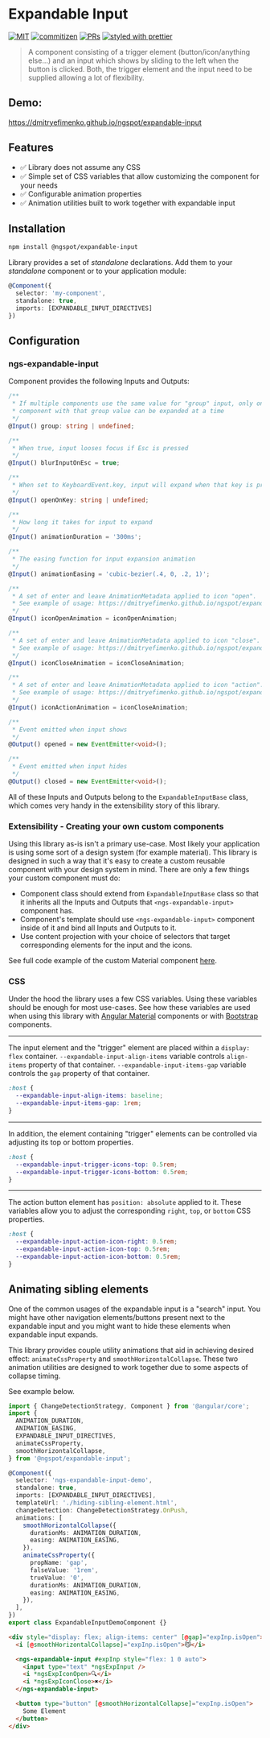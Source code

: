 # Expandable Input

[![MIT](https://img.shields.io/packagist/l/doctrine/orm.svg?style=flat-square)]()
[![commitizen](https://img.shields.io/badge/commitizen-friendly-brightgreen.svg?style=flat-square)]()
[![PRs](https://img.shields.io/badge/PRs-welcome-brightgreen.svg?style=flat-square)]()
[![styled with prettier](https://img.shields.io/badge/styled_with-prettier-ff69b4.svg?style=flat-square)](https://github.com/prettier/prettier)

> A component consisting of a trigger element (button/icon/anything else...) and an input which shows by sliding to the left when the button is clicked.
> Both, the trigger element and the input need to be supplied allowing a lot of flexibility.

## Demo:

https://dmitryefimenko.github.io/ngspot/expandable-input

## Features

- ✅ Library does not assume any CSS
- ✅ Simple set of CSS variables that allow customizing the component for your needs
- ✅ Configurable animation properties
- ✅ Animation utilities built to work together with expandable input

## Installation

```sh
npm install @ngspot/expandable-input
```

Library provides a set of _standalone_ declarations. Add them to your _standalone_ component or to your application module:

```ts
@Component({
  selector: 'my-component',
  standalone: true,
  imports: [EXPANDABLE_INPUT_DIRECTIVES]
})
```

## Configuration

### ngs-expandable-input

Component provides the following Inputs and Outputs:

```ts
/**
 * If multiple components use the same value for "group" input, only one
 * component with that group value can be expanded at a time
 */
@Input() group: string | undefined;

/**
 * When true, input looses focus if Esc is pressed
 */
@Input() blurInputOnEsc = true;

/**
 * When set to KeyboardEvent.key, input will expand when that key is pressed
 */
@Input() openOnKey: string | undefined;

/**
 * How long it takes for input to expand
 */
@Input() animationDuration = '300ms';

/**
 * The easing function for input expansion animation
 */
@Input() animationEasing = 'cubic-bezier(.4, 0, .2, 1)';

/**
 * A set of enter and leave AnimationMetadata applied to icon "open".
 * See example of usage: https://dmitryefimenko.github.io/ngspot/expandable-input/material#as_a_reusable_component
 */
@Input() iconOpenAnimation = iconOpenAnimation;

/**
 * A set of enter and leave AnimationMetadata applied to icon "close".
 * See example of usage: https://dmitryefimenko.github.io/ngspot/expandable-input/material#as_a_reusable_component
 */
@Input() iconCloseAnimation = iconCloseAnimation;

/**
 * A set of enter and leave AnimationMetadata applied to icon "action".
 * See example of usage: https://dmitryefimenko.github.io/ngspot/expandable-input/material#as_a_reusable_component
 */
@Input() iconActionAnimation = iconCloseAnimation;

/**
 * Event emitted when input shows
 */
@Output() opened = new EventEmitter<void>();

/**
 * Event emitted when input hides
 */
@Output() closed = new EventEmitter<void>();
```

All of these Inputs and Outputs belong to the `ExpandableInputBase` class, which comes very handy in the extensibility story of this library.

### Extensibility - Creating your own custom components

Using this library as-is isn't a primary use-case. Most likely your application is using some sort of a design system (for example material). This library is designed in such a way that it's easy to create a custom reusable component with your design system in mind.
There are only a few things your custom component must do:

- Component class should extend from `ExpandableInputBase` class so that it inherits all the Inputs and Outputs that `<ngs-expandable-input>` component has.
- Component's template should use `<ngs-expandable-input>` component inside of it and bind all Inputs and Outputs to it.
- Use content projection with your choice of selectors that target corresponding elements for the input and the icons.

See full code example of the custom Material component [here](https://dmitryefimenko.github.io/ngspot/expandable-input/material#as_a_reusable_component).

### CSS

Under the hood the library uses a few CSS variables. Using these variables should be enough for most use-cases. See how these variables are used when using this library with [Angular Material](https://dmitryefimenko.github.io/ngspot/expandable-input/material) components or with [Bootstrap](https://dmitryefimenko.github.io/ngspot/expandable-input/bootstrap) components.

---

The input element and the "trigger" element are placed within a `display: flex` container. `--expandable-input-align-items` variable controls `align-items` property of that container. `--expandable-input-items-gap` variable controls the `gap` property of that container.

```css
:host {
  --expandable-input-align-items: baseline;
  --expandable-input-items-gap: 1rem;
}
```

---

In addition, the element containing "trigger" elements can be controlled via adjusting its top or bottom properties.

```css
:host {
  --expandable-input-trigger-icons-top: 0.5rem;
  --expandable-input-trigger-icons-bottom: 0.5rem;
}
```

---

The action button element has `position: absolute` applied to it. These variables allow you to adjust the corresponding `right`, `top`, or `bottom` CSS properties.

```css
:host {
  --expandable-input-action-icon-right: 0.5rem;
  --expandable-input-action-icon-top: 0.5rem;
  --expandable-input-action-icon-bottom: 0.5rem;
}
```

## Animating sibling elements

One of the common usages of the expandable input is a "search" input. You might have other navigation elements/buttons present next to the expandable input and you might want to hide these elements when expandable input expands.

This library provides couple utility animations that aid in achieving desired effect: `animateCssProperty` and `smoothHorizontalCollapse`. These two animation utilities are designed to work together due to some aspects of collapse timing.

See example below.

```ts
import { ChangeDetectionStrategy, Component } from '@angular/core';
import {
  ANIMATION_DURATION,
  ANIMATION_EASING,
  EXPANDABLE_INPUT_DIRECTIVES,
  animateCssProperty,
  smoothHorizontalCollapse,
} from '@ngspot/expandable-input';

@Component({
  selector: 'ngs-expandable-input-demo',
  standalone: true,
  imports: [EXPANDABLE_INPUT_DIRECTIVES],
  templateUrl: './hiding-sibling-element.html',
  changeDetection: ChangeDetectionStrategy.OnPush,
  animations: [
    smoothHorizontalCollapse({
      durationMs: ANIMATION_DURATION,
      easing: ANIMATION_EASING,
    }),
    animateCssProperty({
      propName: 'gap',
      falseValue: '1rem',
      trueValue: '0',
      durationMs: ANIMATION_DURATION,
      easing: ANIMATION_EASING,
    }),
  ],
})
export class ExpandableInputDemoComponent {}
```

```html
<div style="display: flex; align-items: center" [@gap]="expInp.isOpen">
  <i [@smoothHorizontalCollapse]="expInp.isOpen">😼</i>

  <ngs-expandable-input #expInp style="flex: 1 0 auto">
    <input type="text" *ngsExpInput />
    <i *ngsExpIconOpen>🔍</i>
    <i *ngsExpIconClose>✖️</i>
  </ngs-expandable-input>

  <button type="button" [@smoothHorizontalCollapse]="expInp.isOpen">
    Some Element
  </button>
</div>
```
